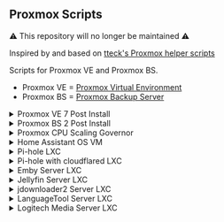 ## Proxmox Scripts

:warning: This repository will no longer be maintained :warning:

Inspired by and based on [tteck's Proxmox helper scripts](https://github.com/tteck/Proxmox)

Scripts for Proxmox VE and Proxmox BS.

- Proxmox VE = [Proxmox Virtual Environment](https://proxmox.com/en/proxmox-ve)
- Proxmox BS = [Proxmox Backup Server](https://proxmox.com/en/proxmox-backup-server)

<details>
<summary markdown="span">Proxmox VE 7 Post Install</summary>

<h1 align="center" id="heading"> Proxmox VE 7 Post Install </h1>

This script will Disable the Enterprise Repo, Add & Enable the No-Subscription Repo and attempt the *No-Nag* fix. 
 
Run the following in the Proxmox Web Shell.

```
bash -c "$(wget -qLO - https://raw.githubusercontent.com/EntenPaule/proxmox-scripts/main/other/pve7_post_install.sh)"
```

It's recommended to update Proxmox **after** running this script, **before** adding any VM/CT.

____________________________________________________________________________________________ 

</details>

<details>
<summary markdown="span">Proxmox BS 2 Post Install</summary>

<h1 align="center" id="heading"> Proxmox BS 2 Post Install </h1>

This script will Disable the Enterprise Repo and Add & Enable the No-Subscription Repo. 
 
Run the following in the Proxmox Web Shell.

```
bash -c "$(wget -qLO - https://raw.githubusercontent.com/EntenPaule/proxmox-scripts/main/other/pbs2_post_install.sh)"
```

____________________________________________________________________________________________ 

</details>

<details>
<summary markdown="span"> Proxmox CPU Scaling Governor</summary>

<h1 align="center" id="heading">Proxmox CPU Scaling Governor </h1>

You can change the CPU Scaling Governor to save power or improve performance.

[Generic Scaling Governors](https://www.kernel.org/doc/html/latest/admin-guide/pm/cpufreq.html?#generic-scaling-governors)
 
Run the following in the Proxmox Shell.

```
bash -c "$(wget -qLO - https://raw.githubusercontent.com/EntenPaule/proxmox-scripts/main/other/set_cpu_governor.sh)"
```

____________________________________________________________________________________________ 

</details>

<details>
<summary markdown="span">Home Assistant OS VM</summary> 
 
<h1 align="center" id="heading"> Home Assistant OS VM </h1>

To create a new Proxmox VM with the latest version of Home Assistant OS, run the following from Proxmox web shell

```
bash -c "$(wget -qLO - https://raw.githubusercontent.com/EntenPaule/proxmox-scripts/main/vm/haos_vm.sh)"
```

<h3 align="center" id="heading">Default Settings:  4GB RAM - 32GB Storage - 2vCPU</h3>
 
After the script completes, If you're dissatisfied with the default settings, click on the VM, then on the **_Hardware_** tab and change the **_Memory_** and **_Processors_** settings to what you desire. Once all changes have been made, **_Start_** the VM.

**Home Assistant Interface - IP:8123**

____________________________________________________________________________________________ 
 
</details>

<details>
<summary markdown="span">Pi-hole LXC</summary>
 
<h1 align="center" id="heading"> Pi-hole LXC </h1>

To create a new Proxmox Pi-hole LXC, run the following in the Proxmox web shell.

```
bash -c "$(wget -qLO - https://raw.githubusercontent.com/EntenPaule/proxmox-scripts/main/ct/pihole_container.sh)"
```
<h3 align="center" id="heading">Default Settings: 512MiB RAM - 4GB Storage - 1vCPU</h3>
 
**Change Pi-hole password:**
 
Run from the LXC console

```
pihole -a -p
```

____________________________________________________________________________________________ 

</details>

<details>
<summary markdown="span">Pi-hole with cloudflared LXC</summary>
 
<h1 align="center" id="heading"> Pi-hole with cloudflared LXC </h1>

**Please note:** I don't want discussions about cloudflared in the Issues.

To create a new Proxmox Pi-hole with cloudflared LXC, run the following in the Proxmox web shell.

```
bash -c "$(wget -qLO - https://raw.githubusercontent.com/EntenPaule/proxmox-scripts/main/ct/pihole_cloudflared_container.sh)"
```
<h3 align="center" id="heading">Default Settings: 1024MiB RAM - 4GB Storage - 1vCPU</h3>
 
**Change Pi-hole password:**
 
Run from the LXC console

```
pihole -a -p
```

You must configure Pi-hole to use the local cloudflared service as the upstream DNS server by specifying "127.0.0.1#5053" as the "Custom DNS 1 (IPv4)". 

____________________________________________________________________________________________ 

</details>

<details>
<summary markdown="span">Emby Server LXC</summary>

<h1 align="center" id="heading"> Emby Server LXC </h1>

To create a new Emby Server LXC, run the following in the Proxmox web shell.

```
bash -c "$(wget -qLO - https://raw.githubusercontent.com/EntenPaule/proxmox-scripts/main/ct/emby_container.sh)"
```
<h3 align="center" id="heading">Default Settings:  2GB RAM - 32GB Storage - 2vCPU</h3>

After the script completes, If you're dissatisfied with the default settings, click on the LXC, then on the **_Resources_** tab and change the **_Memory_**, **_Cores_** and **_Root Disk_** (Resize disk) settings to what you desire. Changes are immediate.

**Emby Server Interface - IP:8096**

____________________________________________________________________________________________ 

</details>

<details>
<summary markdown="span">Jellyfin Server LXC</summary>
 
<h1 align="center" id="heading"> Jellyfin Server LXC </h1>

To create a new Jellyfin Server LXC, run the following in the Proxmox web shell.

```
bash -c "$(wget -qLO - https://raw.githubusercontent.com/EntenPaule/proxmox-scripts/main/ct/jellyfin_container.sh)"
```
<h3 align="center" id="heading">Default Settings:  2GB RAM - 32GB Storage - 2vCPU</h3>

After the script completes, If you're dissatisfied with the default settings, click on the LXC, then on the **_Resources_** tab and change the **_Memory_**, **_Cores_** and **_Root Disk_** (Resize disk) settings to what you desire. Changes are immediate.

**Jellyfin Server Interface - IP:8096**

____________________________________________________________________________________________ 

</details>

<details>
<summary markdown="span">jdownloader2 Server LXC</summary>

<h1 align="center" id="heading"> jdownloader2 Server LXC </h1>

To create a new jdownloader2 Server LXC, run the following in the Proxmox web shell.

```
bash -c "$(wget -qLO - https://raw.githubusercontent.com/EntenPaule/proxmox-scripts/main/ct/jdownloader2_container.sh)"
```
<h3 align="center" id="heading">Default Settings:  2GB RAM - 32GB Storage - 2vCPU</h3>

After the script completes, If you're dissatisfied with the default settings, click on the LXC, then on the **_Resources_** tab and change the **_Memory_**, **_Cores_** and **_Root Disk_** (Resize disk) settings to what you desire. Changes are immediate.

**You must setup jdownloader2 in LXC console first**

Run from the LXC console and follow the instructions:

```
sudo -u jdown2 java -jar /opt/jdown2/JDownloader.jar -norestart
```

____________________________________________________________________________________________

</details>

<details>
<summary markdown="span">LanguageTool Server LXC</summary>

<h1 align="center" id="heading"> LanguageTool Server LXC </h1>

To create a new LanguageTool Server LXC, run the following in the Proxmox web shell.

```
bash -c "$(wget -qLO - https://raw.githubusercontent.com/EntenPaule/proxmox-scripts/main/ct/languagetool_container.sh)"
```
<h3 align="center" id="heading">Default Settings:  2GB RAM - 64GB Storage - 2vCPU</h3>

After the script completes, If you're dissatisfied with the default settings, click on the LXC, then on the **_Resources_** tab and change the **_Memory_**, **_Cores_** and **_Root Disk_** (Resize disk) settings to what you desire. Changes are immediate.


____________________________________________________________________________________________

</details>

<details>
<summary markdown="span">Logitech Media Server LXC</summary>

<h1 align="center" id="heading"> Logitech Media Server LXC </h1>

To create a new Logitech Media Server LXC, run the following in the Proxmox web shell.

```
bash -c "$(wget -qLO - https://raw.githubusercontent.com/EntenPaule/proxmox-scripts/main/ct/lms_container.sh)"
```
<h3 align="center" id="heading">Default Settings:  2GB RAM - 64GB Storage - 2vCPU</h3>

After the script completes, If you're dissatisfied with the default settings, click on the LXC, then on the **_Resources_** tab and change the **_Memory_**, **_Cores_** and **_Root Disk_** (Resize disk) settings to what you desire. Changes are immediate.


____________________________________________________________________________________________

</details>
